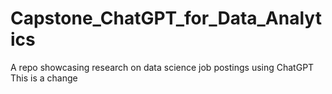 # Capstone_ChatGPT_for_Data_Analytics
A repo showcasing research on data science job postings using ChatGPT  
This is a change

